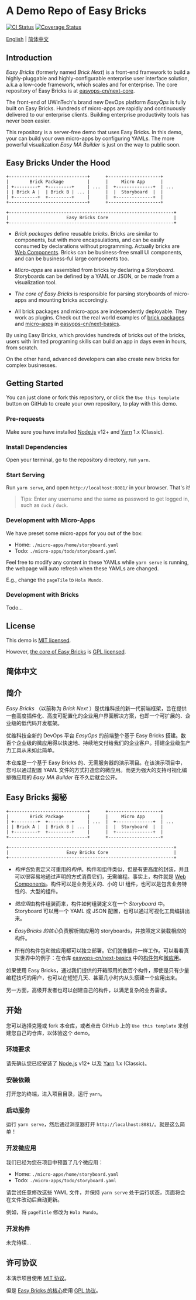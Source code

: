 # A Demo Repo of Easy Bricks

[![CI Status](https://github.com/easyops-cn/next-demo/workflows/CI/badge.svg?event=push)](https://github.com/easyops-cn/next-demo/actions?query=workflow%3ACI)
[![Coverage Status](https://coveralls.io/repos/github/easyops-cn/next-demo/badge.svg?branch=master)](https://coveralls.io/github/easyops-cn/next-demo?branch=master)

[English](#readme) | [简体中文](#简体中文)

## Introduction

_Easy Bricks_ (formerly named _Brick Next_) is a front-end framework to build a highly-pluggable and highly-configurable enterprise user interface solution, a.k.a a low-code framework, which scales and for enterprise. The core repository of Easy Bricks is at [easyops-cn/next-core](https://github.com/easyops-cn/next-core).

The front-end of UWinTech's brand new DevOps platform _EasyOps_ is fully built on Easy Bricks. Hundreds of micro-apps are rapidly and continuously delivered to our enterprise clients. Building enterprise productivity tools has never been easier.

This repository is a server-free demo that uses Easy Bricks. In this demo, your can build your own micro-apps by configuring YAMLs. The more powerful visualization _Easy MA Builder_ is just on the way to public soon.

## Easy Bricks Under the Hood

```
+------------------------------+      +--------------------+
|        Brick Package         |      |     Micro App      |
| +---------+  +---------+     | ...  |  +--------------+  | ...
| | Brick A |  | Brick B | ... |      |  |  Storyboard  |  |
| +---------+  +---------+     |      |  +--------------+  |
+------------------------------+      +--------------------+

+---------------------------------------------------------------+
|                      Easy Bricks Core                         |
+---------------------------------------------------------------+
```

- _Brick packages_ define reusable _bricks_. Bricks are similar to components, but with more encapsulations, and can be easily consumed by declarations without programming. Actually bricks are [Web Components](https://developer.mozilla.org/en-US/docs/Web/Web_Components). Bricks can be business-free small UI components, and can be business-ful large components too.

- _Micro-apps_ are assembled from bricks by declaring a _Storyboard_. Storyboards can be defined by a YAML or JSON, or be made from a visualization tool.

- _The core of Easy Bricks_ is responsible for parsing storyboards of micro-apps and mounting bricks accordingly.

- All brick packages and micro-apps are independently deployable. They work as plugins. Check out the real world examples of [brick packages](https://github.com/easyops-cn/next-basics/tree/master/bricks) and [micro-apps](https://github.com/easyops-cn/next-basics/tree/master/micro-apps) in [easyops-cn/next-basics](https://github.com/easyops-cn/next-basics).

By using Easy Bricks, which provides hundreds of bricks out of the bricks, users with limited programing skills can build an app in days even in hours, from scratch.

On the other hand, advanced developers can also create new bricks for complex businesses.

## Getting Started

You can just clone or fork this repository, or click the `Use this template` button on GitHub to create your own repository, to play with this demo.

### Pre-requests

Make sure you have installed [Node.js](https://nodejs.org/) v12+ and [Yarn](https://classic.yarnpkg.com/) 1.x (Classic).

### Install Dependencies

Open your terminal, go to the repository directory, run `yarn`.

### Start Serving

Run `yarn serve`, and open `http://localhost:8081/` in your browser. That's it!

> Tips: Enter any username and the same as password to get logged in, such as `duck` / `duck`.

### Development with Micro-Apps

We have preset some micro-apps for you out of the box:

- Home: `./micro-apps/home/storyboard.yaml`
- Todo: `./micro-apps/todo/storyboard.yaml`

Feel free to modify any content in these YAMLs while `yarn serve` is running, the webpage will auto refresh when these YAMLs are changed.

E.g., change the `pageTile` to `Hola Mundo`.

### Development with Bricks

Todo...

## License

This demo is [MIT licensed](./LICENSE).

However, [the core of Easy Bricks](https://github.com/easyops-cn/next-core) is [GPL licensed](https://github.com/easyops-cn/next-core/blob/master/LICENSE).

## 简体中文

## 简介

_Easy Bricks_ （以前称为 _Brick Next_ ）是优维科技的新一代前端框架，旨在提供一套高度插件化、高度可配置化的企业用户界面解决方案，也即一个可扩展的、企业级的低代码开发框架。

优维科技全新的 DevOps 平台 _EasyOps_ 的前端整个基于 Easy Bricks 搭建。数百个企业级的微应用得以快速地、持续地交付给我们的企业客户。搭建企业级生产力工具从未如此简单。

本仓库是一个基于 Easy Bricks 的、无需服务器的演示项目。在该演示项目中，您可以通过配置 YAML 文件的方式打造您的微应用。而更为强大的支持可视化编排微应用的 _Easy MA Builder_ 在不久后就会公开。

## Easy Bricks 揭秘

```
+------------------------------+      +--------------------+
|        Brick Package         |      |     Micro App      |
| +---------+  +---------+     | ...  |  +--------------+  | ...
| | Brick A |  | Brick B | ... |      |  |  Storyboard  |  |
| +---------+  +---------+     |      |  +--------------+  |
+------------------------------+      +--------------------+

+---------------------------------------------------------------+
|                      Easy Bricks Core                         |
+---------------------------------------------------------------+
```

- *构件包*负责定义可重用的*构件*。构件和组件类似，但是有更高度的封装，并且可以很容易地通过声明的方式消费它们，无需编程。事实上，构件就是 [Web Components](https://developer.mozilla.org/en-US/docs/Web/Web_Components)。构件可以是业务无关的、小的 UI 组件，也可以是包含业务特性的、大型的组件。

- *微应用*由构件组装而来，构件如何组装定义在一个 _Storyboard_ 中。Storyboard 可以用一个 YAML 或 JSON 配置，也可以通过可视化工具编排出来。

- *EasyBricks 的核心*负责解析微应用的 storyboards，并按照定义装载相应的构件。

- 所有的构件包和微应用都可以独立部署。它们就像插件一样工作。可以看看真实世界中的例子：在仓库 [easyops-cn/next-basics](https://github.com/easyops-cn/next-basics) 中的[构件包](https://github.com/easyops-cn/next-basics/tree/master/bricks)和[微应用](https://github.com/easyops-cn/next-basics/tree/master/micro-apps)。

如果使用 Easy Bricks，通过我们提供的开箱即用的数百个构件，即使是只有少量编程技巧的用户，也可以在短短几天、甚至几小时内从头搭建一个应用出来。

另一方面，高级开发者也可以创建自己的构件，以满足复杂的业务需求。

## 开始

您可以选择克隆或 fork 本仓库，或者点击 GitHub 上的 `Use this template` 来创建您自己的仓库，以体验这个 demo。

### 环境要求

请先确认您已经安装了 [Node.js](https://nodejs.org/) v12+ 以及 [Yarn](https://classic.yarnpkg.com/) 1.x (Classic)。

### 安装依赖

打开您的终端，进入项目目录，运行 `yarn`。

### 启动服务

运行 `yarn serve`，然后通过浏览器打开 `http://localhost:8081/`。就是这么简单！

### 开发微应用

我们已经为您在项目中预置了几个微应用：

- Home: `./micro-apps/home/storyboard.yaml`
- Todo: `./micro-apps/todo/storyboard.yaml`

请尝试任意修改这些 YAML 文件，并保持 `yarn serve` 处于运行状态，页面将会在文件改动后自动更新。

例如，将 `pageTitle` 修改为 `Hola Mundo`。

### 开发构件

未完待续...

## 许可协议

本演示项目使用 [MIT 协议](./LICENSE)。

但是 [Easy Bricks 的核心](https://github.com/easyops-cn/next-core)使用 [GPL 协议](https://github.com/easyops-cn/next-core/blob/master/LICENSE)。

<!--
## Documentation

See https://github.com/easyops-cn/next-basics/blob/master/CONTRIBUTING.md
-->
